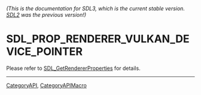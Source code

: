 ###### (This is the documentation for SDL3, which is the current stable version. [SDL2](https://wiki.libsdl.org/SDL2/) was the previous version!)
# SDL_PROP_RENDERER_VULKAN_DEVICE_POINTER

Please refer to [SDL_GetRendererProperties](SDL_GetRendererProperties) for details.

----
[CategoryAPI](CategoryAPI), [CategoryAPIMacro](CategoryAPIMacro)

